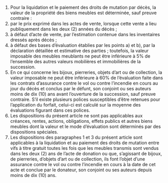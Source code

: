 1) Pour la liquidation et le paiement des droits de mutation par décès, la valeur de la propriété des biens meubles est déterminée, sauf preuve contraire :
1) par le prix exprimé dans les actes de vente, lorsque cette vente a lieu
publiquement dans les deux (2) années du décès ;
2) à défaut d’acte de vente, par l’estimation contenue dans les inventaires
dressés après décès ;
3) à défaut des bases d’évaluation établies par les points a) et b), par la
déclaration détaillée et estimative des parties ; toutefois, la valeur imposable des meubles meublants ne peut être inférieure à 5% de l’ensemble des autres valeurs mobilières et immobilières de la succession.
2) En ce qui concerne les bijoux, pierreries, objets d’art ou de collection, la valeur
imposable ne peut être inférieure à 60% de l’évaluation faite dans les contrats d’assurance contre le vol ou contre l’incendie en cours au jour du décès et conclus par le défunt, son conjoint ou ses auteurs moins de dix (10) ans avant l’ouverture de la succession, sauf preuve contraire. S’il existe plusieurs polices susceptibles d’être retenues pour l’application du forfait, celui-ci est calculé sur la moyenne des évaluations figurant dans ces polices.
3) Les dispositions du présent article ne sont pas applicables aux créances, rentes,
actions, obligations, effets publics et autres biens meubles dont la valeur et le mode d’évaluation sont déterminés par des dispositions spéciales.
4) Les dispositions des paragraphes 1 et 3 du présent article sont applicables à la
liquidation et au paiement des droits de mutation entre vifs à titre gratuit toutes les fois que les meubles transmis sont vendus dans les deux (2) ans de l’acte de donation ou que, s’agissant de bijoux, de pierreries, d’objets d’art ou de collection, ils font l’objet d’une assurance contre le vol ou contre l’incendie en cours à la date de cet acte et conclue par le donateur, son conjoint ou ses auteurs depuis moins de dix (10) ans.